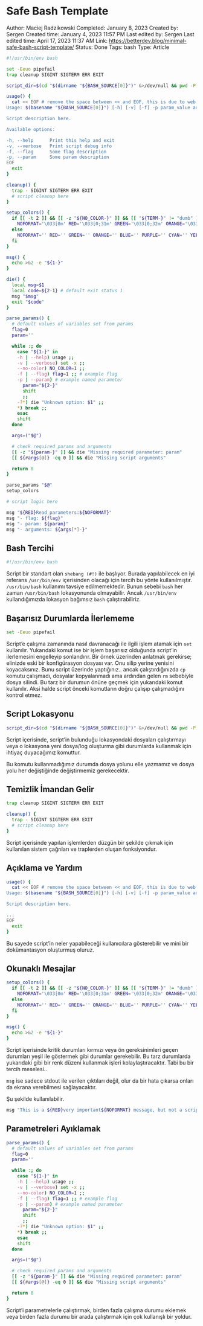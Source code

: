 # Safe Bash Template

Author: Maciej Radzikowski
Completed: January 8, 2023
Created by: Sergen
Created time: January 4, 2023 11:57 PM
Last edited by: Sergen
Last edited time: April 17, 2023 11:37 AM
Link: https://betterdev.blog/minimal-safe-bash-script-template/
Status: Done
Tags: bash
Type: Article

```bash
#!/usr/bin/env bash

set -Eeuo pipefail
trap cleanup SIGINT SIGTERM ERR EXIT

script_dir=$(cd "$(dirname "${BASH_SOURCE[0]}")" &>/dev/null && pwd -P)

usage() {
  cat << EOF # remove the space between << and EOF, this is due to web plugin issue
Usage: $(basename "${BASH_SOURCE[0]}") [-h] [-v] [-f] -p param_value arg1 [arg2...]

Script description here.

Available options:

-h, --help      Print this help and exit
-v, --verbose   Print script debug info
-f, --flag      Some flag description
-p, --param     Some param description
EOF
  exit
}

cleanup() {
  trap - SIGINT SIGTERM ERR EXIT
  # script cleanup here
}

setup_colors() {
  if [[ -t 2 ]] && [[ -z "${NO_COLOR-}" ]] && [[ "${TERM-}" != "dumb" ]]; then
    NOFORMAT='\033[0m' RED='\033[0;31m' GREEN='\033[0;32m' ORANGE='\033[0;33m' BLUE='\033[0;34m' PURPLE='\033[0;35m' CYAN='\033[0;36m' YELLOW='\033[1;33m'
  else
    NOFORMAT='' RED='' GREEN='' ORANGE='' BLUE='' PURPLE='' CYAN='' YELLOW=''
  fi
}

msg() {
  echo >&2 -e "${1-}"
}

die() {
  local msg=$1
  local code=${2-1} # default exit status 1
  msg "$msg"
  exit "$code"
}

parse_params() {
  # default values of variables set from params
  flag=0
  param=''

  while :; do
    case "${1-}" in
    -h | --help) usage ;;
    -v | --verbose) set -x ;;
    --no-color) NO_COLOR=1 ;;
    -f | --flag) flag=1 ;; # example flag
    -p | --param) # example named parameter
      param="${2-}"
      shift
      ;;
    -?*) die "Unknown option: $1" ;;
    *) break ;;
    esac
    shift
  done

  args=("$@")

  # check required params and arguments
  [[ -z "${param-}" ]] && die "Missing required parameter: param"
  [[ ${#args[@]} -eq 0 ]] && die "Missing script arguments"

  return 0
}

parse_params "$@"
setup_colors

# script logic here

msg "${RED}Read parameters:${NOFORMAT}"
msg "- flag: ${flag}"
msg "- param: ${param}"
msg "- arguments: ${args[*]-}"
```

## Bash Tercihi

```bash
#!/usr/bin/env bash
```

Script bir standart olan `shebang (#!)` ile başlıyor. Burada yapılabilecek en iyi referans `/usr/bin/env` içerisinden olacağı için tercih bu yönte kullanılmıştır. `/usr/bin/bash` kullanımı tavsiye edilmemektedir. Bunun sebebi `bash` her zaman `/usr/bin/bash` lokasyonunda olmayabilir. Ancak `/usr/bin/env` kullandığımızda lokasyon bağımsız `bash` çalıştırabiliriz.

## Başarısız Durumlarda İlerlememe

```bash
set -Eeuo pipefail
```

Script’e çalışma zamanında nasıl davranacağı ile ilgili işlem atamak için `set` kullanılır. Yukarıdaki komut ise bir işlem başarısız olduğunda script’in ilerlemesini engelleyip sonlandırır. Bir örnek üzerinden anlatmak gerekirse; elinizde eski bir konfigürasyon dosyası var. Onu silip yerine yenisini koyacaksınız. Bunu script üzerinde yaptığınız.. ancak çalıştırdığınızda `cp` komutu çalışmadı, dosyalar kopyalanmadı ama ardından gelen `rm` sebebiyle dosya silindi. Bu tarz bir durumun önüne geçmek için yukarıdaki komut kullanılır. Aksi halde script önceki komutların doğru çalışıp çalışmadığını kontrol etmez. 

## Script Lokasyonu

```bash
script_dir=$(cd "$(dirname "${BASH_SOURCE[0]}")" &>/dev/null && pwd -P)
```

Script içerisinde, script’in bulunduğu lokasyondaki dosyaları çalıştırmayı veya o lokasyona yeni dosya/log oluşturma gibi durumlarda kullanmak için ihtiyaç duyacağımız komuttur. 

Bu komutu kullanmadığımız durumda dosya yolunu elle yazmamız ve dosya yolu her değiştiğinde değiştirmemiz gerekecektir. 

## Temizlik İmandan Gelir

```bash
trap cleanup SIGINT SIGTERM ERR EXIT

cleanup() {
  trap - SIGINT SIGTERM ERR EXIT
  # script cleanup here
}
```

Script içerisinde yapılan işlemlerden düzgün bir şekilde çıkmak için kullanılan sistem çağrıları ve traplerden oluşan fonksiyondur. 

## Açıklama ve Yardım

```bash
usage() {
  cat << EOF # remove the space between << and EOF, this is due to web plugin issue
Usage: $(basename "${BASH_SOURCE[0]}") [-h] [-v] [-f] -p param_value arg1 [arg2...]

Script description here.

...
EOF
  exit
}
```

Bu sayede script’in neler yapabileceği kullanıcılara gösterebilir ve mini bir dokümantasyon oluşturmuş oluruz.

## Okunaklı Mesajlar

```bash
setup_colors() {
  if [[ -t 2 ]] && [[ -z "${NO_COLOR-}" ]] && [[ "${TERM-}" != "dumb" ]]; then
    NOFORMAT='\033[0m' RED='\033[0;31m' GREEN='\033[0;32m' ORANGE='\033[0;33m' BLUE='\033[0;34m' PURPLE='\033[0;35m' CYAN='\033[0;36m' YELLOW='\033[1;33m'
  else
    NOFORMAT='' RED='' GREEN='' ORANGE='' BLUE='' PURPLE='' CYAN='' YELLOW=''
  fi
}

msg() {
  echo >&2 -e "${1-}"
}
```

Script içerisinde kritik durumları kırmızı veya ön gereksinimleri geçen durumları yeşil ile göstermek gibi durumlar gerekebilir. Bu tarz durumlarda yukarıdaki gibi bir renk düzeni kullanmak işleri kolaylaştıracaktır. Tabi bu bir tercih meselesi.. 

`msg` ise sadece stdout ile verilen çıktıları değil, olur da bir hata çıkarsa onları da ekrana verebilmesi sağlayacaktır. 

Şu şekilde kullanılabilir. 

```bash
msg "This is a ${RED}very important${NOFORMAT} message, but not a script output value!"
```

## Parametreleri Ayıklamak

```bash
parse_params() {
  # default values of variables set from params
  flag=0
  param=''

  while :; do
    case "${1-}" in
    -h | --help) usage ;;
    -v | --verbose) set -x ;;
    --no-color) NO_COLOR=1 ;;
    -f | --flag) flag=1 ;; # example flag
    -p | --param) # example named parameter
      param="${2-}"
      shift
      ;;
    -?*) die "Unknown option: $1" ;;
    *) break ;;
    esac
    shift
  done

  args=("$@")

  # check required params and arguments
  [[ -z "${param-}" ]] && die "Missing required parameter: param"
  [[ ${#args[@]} -eq 0 ]] && die "Missing script arguments"

  return 0
}
```

Script’i parametrelerle çalıştırmak, birden fazla çalışma durumu eklemek veya birden fazla durumu bir arada çalıştırmak için çok kullanışlı bir yoldur.
